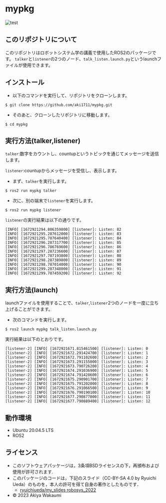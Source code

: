 # mypkg
![test](https://github.com/aki1711/mypkg/actions/workflows/test.yml/badge.svg)

## このリポジトリについて
このリポジトリはロボットシステム学の講義で使用したROS2のパッケージです。
`talker`と`listener`の2つのノード、`talk_listen.launch.py`というlaunchファイルが使用できます。

## インストール
* 以下のコマンドを実行して、リポジトリをクローンします。
```
$ git clone https://github.com/aki1711/mypkg.git
```

* そのあと、クローンしたリポジトリに移動します。
```
$ cd mypkg
```

## 実行方法(talker,listener)
`talker`:数字をカウントし、countupというトピックを通じてメッセージを送信します。

`listener`:countupからメッセージを受信し、表示します。
* まず、`talker`を実行します。
```
$ ros2 run mypkg talker
```

* 次に、別の端末で`listener`を実行します。
```
$ ros2 run mypkg listener
```

`listener`の実行結果は以下の通りです。
```
[INFO] [1672921294.806359800] [listener]: Listen: 82
[INFO] [1672921295.287612000] [listener]: Listen: 83
[INFO] [1672921295.787640400] [listener]: Listen: 84
[INFO] [1672921296.287317700] [listener]: Listen: 85
[INFO] [1672921296.786769600] [listener]: Listen: 86
[INFO] [1672921297.287236600] [listener]: Listen: 87
[INFO] [1672921297.787193800] [listener]: Listen: 88
[INFO] [1672921298.287389800] [listener]: Listen: 89
[INFO] [1672921298.787014000] [listener]: Listen: 90
[INFO] [1672921299.287348000] [listener]: Listen: 91
[INFO] [1672921299.787459200] [listener]: Listen: 92
```

## 実行方法(launch)
launchファイルを使用することで、`talker`,`listener`2つのノードを一度に立ち上げることができます。

* 次のコマンドを実行します。
```
$ ros2 launch mypkg talk_listen.launch.py
```
実行結果は以下のとおりです。
```
[listener-2] [INFO] [1672921671.815461500] [listener]: Listen: 0
[listener-2] [INFO] [1672921672.291424700] [listener]: Listen: 1
[listener-2] [INFO] [1672921672.791102600] [listener]: Listen: 2
[listener-2] [INFO] [1672921673.291155000] [listener]: Listen: 3
[listener-2] [INFO] [1672921673.790726200] [listener]: Listen: 4
[listener-2] [INFO] [1672921674.291036900] [listener]: Listen: 5
[listener-2] [INFO] [1672921674.791428600] [listener]: Listen: 6
[listener-2] [INFO] [1672921675.290901700] [listener]: Listen: 7
[listener-2] [INFO] [1672921675.791202000] [listener]: Listen: 8
[listener-2] [INFO] [1672921676.291066500] [listener]: Listen: 9
[listener-2] [INFO] [1672921676.790190100] [listener]: Listen: 10
[listener-2] [INFO] [1672921677.290877000] [listener]: Listen: 11
[listener-2] [INFO] [1672921677.790889400] [listener]: Listen: 12
```
## 動作環境
* Ubuntu 20.04.5 LTS
* ROS2

## ライセンス
* このソフトウェアパッケージは，3条項BSDライセンスの下，再頒布および使用が許可されます.
* このパッケージのコードは，下記のスライド（CC-BY-SA 4.0 by Ryuichi Ueda）のものを，本人の許可を得て自身の著作としたものです．
    * [ryuichiueda/my_slides robosys_2022](https://github.com/ryuichiueda/my_slides/tree/master/robosys_2022)
* © 2023 Akiya Wakaumi
